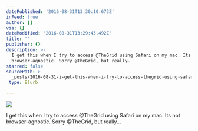 ```yaml
---
datePublished: '2016-08-31T13:30:10.673Z'
inFeed: true
author: []
via: {}
dateModified: '2016-08-31T13:29:43.492Z'
title: ''
publisher: {}
description: >-
  I get this when I try to access @TheGrid using Safari on my mac. Its not
  browser-agnostic. Sorry @TheGrid, but really…
starred: false
sourcePath: >-
  _posts/2016-08-31-i-get-this-when-i-try-to-access-thegrid-using-safari-on-my.md
_type: Blurb

---
```

![](https://the-grid-user-content.s3-us-west-2.amazonaws.com/9087abfb-8f0d-4f1a-93aa-d402a4037a90.png)

I get this when I try to access @TheGrid using Safari on my mac. Its not browser-agnostic. Sorry @TheGrid, but really...